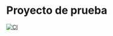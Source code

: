 # Proyecto de prueba

[![CI](https://github.com/nico6122/essential-feed-case-study/actions/workflows/CI.yml/badge.svg)](https://github.com/nico6122/essential-feed-case-study/actions/workflows/CI.yml)



